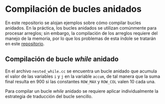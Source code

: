 # Compilación de bucles anidados

En este repositorio se alojan ejemplos sobre cómo compilar bucles anidados. En la práctica, los bucles anidados se utilizan comúnmente para procesar arreglos; sin embargo, la compilación de los arreglos requiere del manejo de la memoria, por lo que los problemas de esta índole se tratarán en este [repositorio](https://github.com/Ryuuba/risc-v-array.git).

## Compilación de bucle *while* anidado

En el archivo `nested_while.cc` se encuentra un bucle anidado que acumula el valor de las variables `i` y `j` en la variable `accum`, de tal manera que la suma final resulta en 900 si las constantes `ROW_MAX` y `ROW_COL` valen 10 cada una.

Para compilar un bucle *while* anidado se requiere aplicar individualmente la estrategia de traducción del bucle sencillo.

